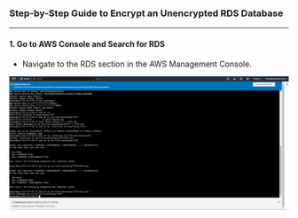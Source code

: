 ### Step-by-Step Guide to Encrypt an Unencrypted RDS Database
---
#### 1. Go to AWS Console and Search for RDS
- Navigate to the RDS section in the AWS Management Console.

![RDS Main Page](S3.png)
